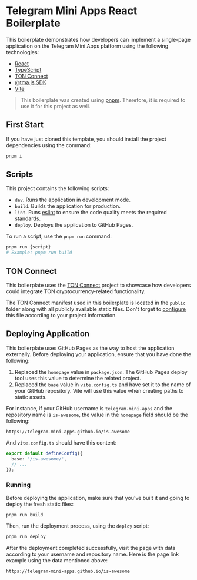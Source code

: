 # Telegram Mini Apps React Boilerplate

This boilerplate demonstrates how developers can implement a single-page application on the Telegram
Mini Apps platform using the following technologies:

- [React](https://react.dev/)
- [TypeScript](https://www.typescriptlang.org/)
- [TON Connect](https://docs.ton.org/develop/dapps/ton-connect/overview)
- [@tma.js SDK](https://docs.telegram-mini-apps.com/packages/tma-js-sdk)
- [Vite](https://vitejs.dev/)

> This boilerplate was created using [pnpm](https://pnpm.io/). Therefore, it is required to use
> it for this project as well.

## First Start

If you have just cloned this template, you should install the project dependencies using the
command:

```Bash
pnpm i
```

## Scripts

This project contains the following scripts:

- `dev`. Runs the application in development mode.
- `build`. Builds the application for production.
- `lint`. Runs [eslint](https://eslint.org/) to ensure the code quality meets the required
  standards.
- `deploy`. Deploys the application to GitHub Pages.

To run a script, use the `pnpm run` command:

```Bash
pnpm run {script}
# Example: pnpm run build
```

## TON Connect

This boilerplate uses the [TON Connect](https://docs.ton.org/develop/dapps/ton-connect/overview)
project to showcase how developers could integrate TON cryptocurrency-related functionality.

The TON Connect manifest used in this boilerplate is located in the `public` folder along with all
publicly available static files. Don't forget
to [configure](https://docs.ton.org/develop/dapps/ton-connect/manifest) this file according to your
project information.

## Deploying Application

This boilerplate uses GitHub Pages as the way to host the application externally. Before deploying
your application, ensure that you have done the following:

1. Replaced the `homepage` value in `package.json`. The GitHub Pages deploy tool uses this value to
   determine the related project.
2. Replaced the `base` value in `vite.config.ts` and have set it to the name of your GitHub
   repository. Vite will use this value when creating paths to static assets.

For instance, if your GitHub username is `telegram-mini-apps` and the repository name
is `is-awesome`, the value in the `homepage` field should be the following:

```
https://telegram-mini-apps.github.io/is-awesome
```

And `vite.config.ts` should have this content:

```ts
export default defineConfig({
  base: '/is-awesome/',
  // ...
});
```

### Running

Before deploying the application, make sure that you've built it and going to deploy the fresh
static files:

```bash
pnpm run build
```

Then, run the deployment process, using the `deploy` script:

```Bash
pnpm run deploy
```

After the deployment completed successfully, visit the page with data according to your
username and repository name. Here is the page link example using the data mentioned above:

```
https://telegram-mini-apps.github.io/is-awesome
```